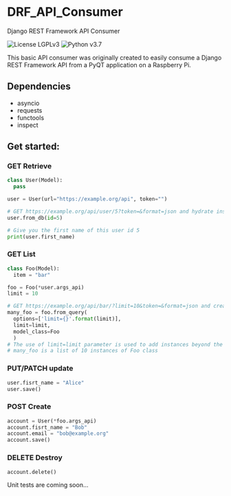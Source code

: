 # DRF_API_Consumer
Django REST Framework API Consumer

![License LGPLv3](https://img.shields.io/badge/license-LGPLv3-blue "License LGPLv3")
![Python v3.7](https://img.shields.io/badge/python-v3.7-blue "Python v3.7")

This basic API consumer was originally created to easily consume a Django REST Framework API from a PyQT application on a Raspberry Pi.

## Dependencies
* asyncio
* requests
* functools
* inspect

## Get started:

### GET Retrieve
```py
class User(Model):
  pass

user = User(url="https://example.org/api", token="")

# GET https://example.org/api/user/5?token=&format=json and hydrate instance
user.from_db(id=5)

# Give you the first name of this user id 5
print(user.first_name)
```

### GET List
```py
class Foo(Model):
  item = "bar"

foo = Foo(*user.args_api)
limit = 10

# GET https://example.org/api/bar/?limit=10&token=&format=json and create 10 hydrated instances of Foo from api/bar/
many_foo = foo.from_query(
  options=['limit={}'.format(limit)],
  limit=limit,
  model_class=Foo
  )
# The use of limit=limit parameter is used to add instances beyond the DRF page_size configuration.
# many_foo is a list of 10 instances of Foo class
```

### PUT/PATCH update
```py
user.fisrt_name = "Alice"
user.save()
```

### POST Create
```py
account = User(*foo.args_api)
account.fisrt_name = "Bob"
account.email = "bob@example.org"
account.save()
```

### DELETE Destroy
```py
account.delete()
```

Unit tests are coming soon...
